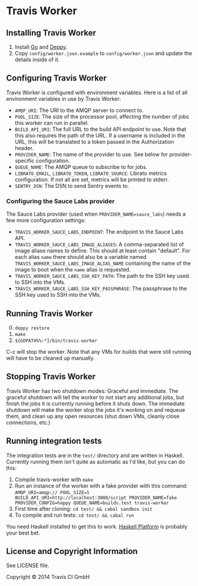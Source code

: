 # Travis Worker

## Installing Travis Worker

1. Install [Go](http://golang.org) and [Deppy](https://github.com/hamfist/deppy).
2. Copy `config/worker.json.example` to `config/worker.json` and update the
   details inside of it.

## Configuring Travis Worker

Travis Worker is configured with environment variables. Here is a list of all environment variables in use by Travis Worker:

- `AMQP_URI`: The URI to the AMQP server to connect to.
- `POOL_SIZE`: The size of the processor pool, affecting the number of jobs this worker can run in parallel.
- `BUILD_API_URI`: The full URL to the build API endpoint to use. Note that this also requires the path of the URL. If a username is included in the URL, this will be translated to a token passed in the Authorization header.
- `PROVIDER_NAME`: The name of the provider to use. See below for provider-specific configuration.
- `QUEUE_NAME`: The AMQP queue to subscribe to for jobs.
- `LIBRATO_EMAIL`, `LIBRATO_TOKEN`, `LIBRATO_SOURCE`: Librato metrics configuration. If not all are set, metrics will be printed to stderr.
- `SENTRY_DSN`: The DSN to send Sentry events to.

### Configuring the Sauce Labs provider

The Sauce Labs provider (used when `PROVIDER_NAME=sauce_labs`) needs a few more configuration settings:

- `TRAVIS_WORKER_SAUCE_LABS_ENDPOINT`: The endpoint to the Sauce Labs API.
- `TRAVIS_WORKER_SAUCE_LABS_IMAGE_ALIASES`: A comma-separated list of image aliase names to define. This should at least contain "default". For each alias `name` there should also be a variable named `TRAVIS_WORKER_SAUCE_LABS_IMAGE_ALIAS_NAME` containing the name of the image to boot when the `name` alias is requested.
- `TRAVIS_WORKER_SAUCE_LABS_SSH_KEY_PATH`: The path to the SSH key used to SSH into the VMs.
- `TRAVIS_WORKER_SAUCE_LABS_SSH_KEY_PASSPHRASE`: The passphrase to the SSH key used to SSH into the VMs.

## Running Travis Worker

0. `deppy restore`
0. `make`
0. `${GOPATH%%:*}/bin/travis-worker`

C-c will stop the worker. Note that any VMs for builds that were still running
will have to be cleaned up manually.

## Stopping Travis Worker

Travis Worker has two shutdown modes: Graceful and immediate. The graceful shutdown will tell the worker to not start any additional jobs, but finish the jobs it is currently running before it shuts down. The immediate shutdown will make the worker stop the jobs it's working on and requeue them, and clean up any open resources (shut down VMs, cleanly close connections, etc.)

## Running integration tests

The integration tests are in the `test/` directory and are written in Haskell. Currently running them isn't quite as automatic as I'd like, but you can do this:

1. Compile travis-worker with `make`
2. Run an instance of the worker with a fake provider with this command: `AMQP_URI=amqp:// POOL_SIZE=1 BUILD_API_URI=http://localhost:3000/script PROVIDER_NAME=fake PROVIDER_CONFIG=happy QUEUE_NAME=builds.test travis-worker`
3. First time after cloning: `cd test/ && cabal sandbox init`
4. To compile and run tests: `cd test/ && cabal run`

You need Haskell installed to get this to work. [Haskell Platform](https://www.haskell.org/platform/) is probably your best bet.

## License and Copyright Information

See LICENSE file.

Copyright © 2014 Travis CI GmbH
